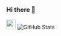 ### Hi there 👋

<!--
**yohemm/yohemm** is a ✨ _special_ ✨ repository because its `README.md` (this file) appears on your GitHub profile.

Here are some ideas to get you started:

- 🔭 I’m currently working on platform web to make the code more accessible.
- 🌱 I’m currently learning NodeJs during my personnal time and learn in computer science University of Montpellier.
- 
- 👯 I’m looking to collaborate on ...
- 🤔 I’m looking for help with ...
- 💬 Ask me about ...
- 📫 How to reach me: ...
- 😄 Pronouns: ...
- ⚡ Fun fact: ...
-->
[<img width="25px" src="https://cdn.jsdelivr.net/gh/devicons/devicon/icons/nodejs/nodejs-original.svg" />](test)
![GitHub Stats](https://github-readme-stats.vercel.app/api?username=yohemm&show_icons=true&count_private=true&theme=vision-friendly-dark)
<!-- stats:START -->
<!-- stats:END -->